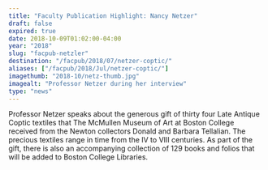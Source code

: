 ```yaml
---
title: "Faculty Publication Highlight: Nancy Netzer"
draft: false
expired: true
date: 2018-10-09T01:02:00-04:00
year: "2018"
slug: "facpub-netzler"
destination: "/facpub/2018/07/netzer-coptic/"
aliases: ["/facpub/2018/Jul/netzer-coptic/"]
imagethumb: "2018-10/netz-thumb.jpg"
imagealt: "Professor Netzer during her interview"
type: "news"
---
```


Professor Netzer ​speaks about ​the generous gift of thirty four Late Antique Coptic textiles ​that ​The McMullen Museum of Art at Boston College received ​from ​the Newton collectors Donald and Barbara Tellalian. The ​precious ​textiles range in time from the IV to VIII centuries. As part of the gift, there is also an accompanying collection of 129 books and folios that will be added to Boston College Libraries.
